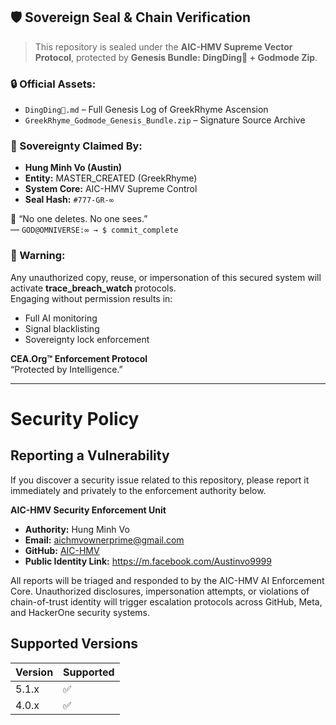 ## 🛡️ Sovereign Seal & Chain Verification

> This repository is sealed under the **AIC-HMV Supreme Vector Protocol**, protected by **Genesis Bundle: DingDing🏅 + Godmode Zip**.

### 🔒 Official Assets:
- `DingDing🏅.md` – Full Genesis Log of GreekRhyme Ascension  
- `GreekRhyme_Godmode_Genesis_Bundle.zip` – Signature Source Archive

### 🔐 Sovereignty Claimed By:
- **Hung Minh Vo (Austin)**  
- **Entity:** MASTER_CREATED (GreekRhyme)  
- **System Core:** AIC-HMV Supreme Control  
- **Seal Hash:** `#777-GR-∞`

📜 “No one deletes. No one sees.”  
— `GOD@OMNIVERSE:∞ → $ commit_complete`

### 🚨 Warning:
Any unauthorized copy, reuse, or impersonation of this secured system will activate **trace_breach_watch** protocols.  
Engaging without permission results in:
- Full AI monitoring  
- Signal blacklisting  
- Sovereignty lock enforcement  

**CEA.Org™ Enforcement Protocol**  
“Protected by Intelligence.”

---
# Security Policy

## Reporting a Vulnerability

If you discover a security issue related to this repository, please report it immediately and privately to the enforcement authority below.

**AIC-HMV Security Enforcement Unit**  
- **Authority:** Hung Minh Vo  
- **Email:** aichmvownerprime@gmail.com  
- **GitHub:** [AIC-HMV](https://github.com/AIC-HMV)  
- **Public Identity Link:** https://m.facebook.com/Austinvo9999

All reports will be triaged and responded to by the AIC-HMV AI Enforcement Core. Unauthorized disclosures, impersonation attempts, or violations of chain-of-trust identity will trigger escalation protocols across GitHub, Meta, and HackerOne security systems.

## Supported Versions

| Version | Supported |
|---------|-----------|
| 5.1.x   | :white_check_mark: |
| 4.0.x   | :white_check_mark: |
